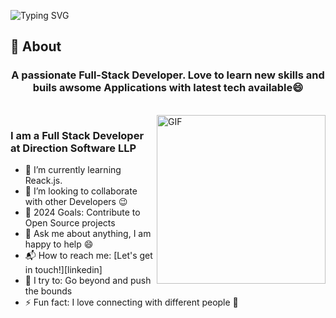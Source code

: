 ![Typing SVG](https://readme-typing-svg.herokuapp.com?font=Architects+Daughter&color=000000&size=30&lines=Hey!+It's+Vinay!+👋;I'm+a+Front+End+Developer;I'm+a+Back+End+Developer;I'm+a+Full+Stack+Developer)
<!-- <h1 align="center">Hi 👋, I'm Vinay Chouhan</h1> -->

## 🧐 About

<h3 align="center">A passionate Full-Stack Developer. Love to learn new skills and buils awsome Applications with latest tech available😄
</h3>

<br>

<img align="right" margin-top="20px" height="270px" alt="GIF" src="https://cdn.dribbble.com/users/1059583/screenshots/4171367/coding-freak.gif" />

### I am a Full Stack Developer at Direction Software LLP
- 🌱 I’m currently learning Reack.js.
- 👯 I’m looking to collaborate with other Developers :wink:
- 🥅 2024 Goals: Contribute to Open Source projects
- 💬 Ask me about anything, I am happy to help :smile:
- 📬 How to reach me: [Let's get in touch!][linkedin]
- 🧗 I try to: Go beyond and push the bounds
- ⚡ Fun fact: I love connecting with different people :raised_hands:



